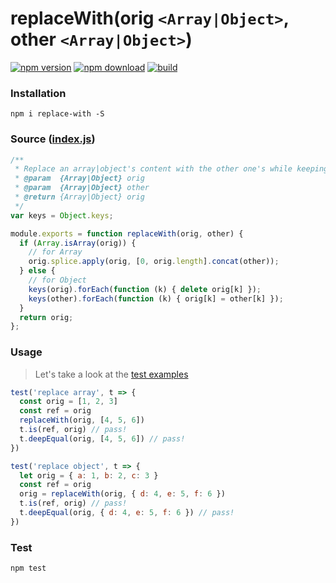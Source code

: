 # replaceWith(orig `<Array|Object>`, other `<Array|Object>`)

[![npm version][npm-v-img]][npm-url]
[![npm download][npm-dl-img]][npm-url]
[![build][build-img]][build-url]

### Installation

`npm i replace-with -S`  

### Source ([index.js](./index.js))

```js
/**
 * Replace an array|object's content with the other one's while keeping the reference
 * @param  {Array|Object} orig
 * @param  {Array|Object} other
 * @return {Array|Object} orig
 */
var keys = Object.keys;

module.exports = function replaceWith(orig, other) {
  if (Array.isArray(orig)) {
    // for Array
    orig.splice.apply(orig, [0, orig.length].concat(other));
  } else {
    // for Object
    keys(orig).forEach(function (k) { delete orig[k] });
    keys(other).forEach(function (k) { orig[k] = other[k] });
  }
  return orig;
};
```


### Usage
> Let's take a look at the [test examples](./test/index.js)

```js
test('replace array', t => {
  const orig = [1, 2, 3]
  const ref = orig
  replaceWith(orig, [4, 5, 6])
  t.is(ref, orig) // pass!
  t.deepEqual(orig, [4, 5, 6]) // pass!
})

test('replace object', t => {
  let orig = { a: 1, b: 2, c: 3 }
  const ref = orig
  orig = replaceWith(orig, { d: 4, e: 5, f: 6 })
  t.is(ref, orig) // pass!
  t.deepEqual(orig, { d: 4, e: 5, f: 6 }) // pass!
})
```

### Test

`npm test`

[npm-url]: https://www.npmjs.com/package/replace-with
[npm-v-img]: http://img.shields.io/npm/v/replace-with.svg
[npm-dl-img]: http://img.shields.io/npm/dm/replace-with.svg
[build-img]: https://travis-ci.org/kenberkeley/replace-with.svg?branch=master
[build-url]: https://travis-ci.org/kenberkeley/replace-with
